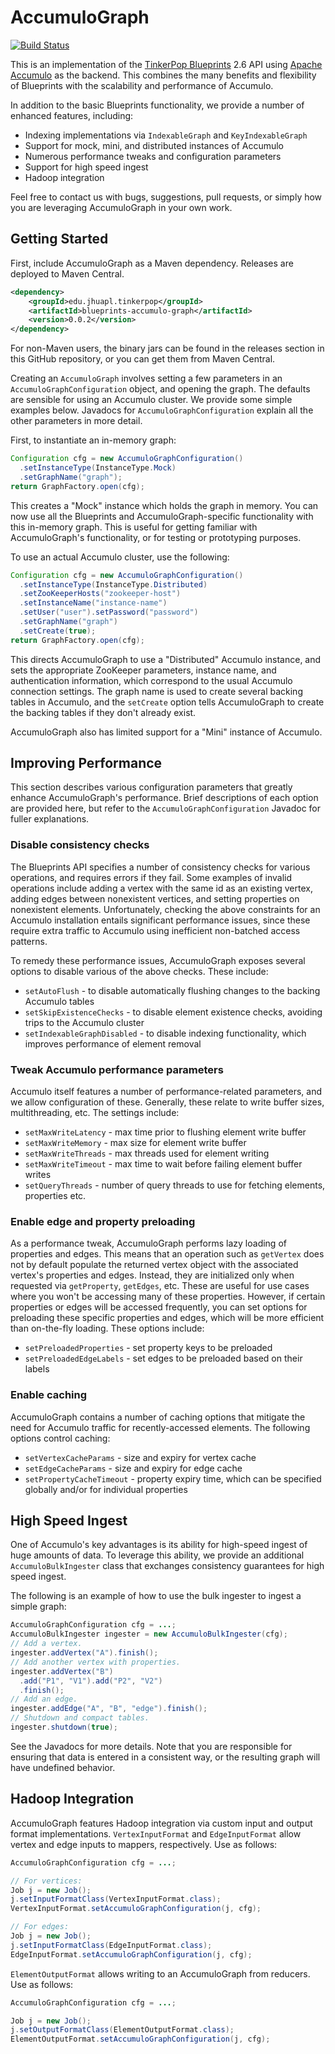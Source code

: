 AccumuloGraph
=============
[![Build Status](https://travis-ci.org/JHUAPL/AccumuloGraph.svg?branch=master)](https://travis-ci.org/JHUAPL/AccumuloGraph)

This is an implementation of the [TinkerPop Blueprints](http://tinkerpop.com)
2.6 API using [Apache Accumulo](http://apache.accumulo.com) as the backend.
This combines the many benefits and flexibility of Blueprints
with the scalability and performance of Accumulo.

In addition to the basic Blueprints functionality, we provide a number
of enhanced features, including:
* Indexing implementations via `IndexableGraph` and `KeyIndexableGraph`
* Support for mock, mini, and distributed instances of Accumulo
* Numerous performance tweaks and configuration parameters
* Support for high speed ingest
* Hadoop integration

Feel free to contact us with bugs, suggestions, pull requests,
or simply how you are leveraging AccumuloGraph in your own work.


## Getting Started

First, include AccumuloGraph as a Maven dependency. Releases are deployed
to Maven Central.

```xml
<dependency>
	<groupId>edu.jhuapl.tinkerpop</groupId>
	<artifactId>blueprints-accumulo-graph</artifactId>
	<version>0.0.2</version>
</dependency>
```

For non-Maven users, the binary jars can be found in the releases section in this
GitHub repository, or you can get them from Maven Central.

Creating an `AccumuloGraph` involves setting a few parameters in an
`AccumuloGraphConfiguration` object, and opening the graph.
The defaults are sensible for using an Accumulo cluster.
We provide some simple examples below. Javadocs for
`AccumuloGraphConfiguration` explain all the other parameters
in more detail.

First, to instantiate an in-memory graph:
```java
Configuration cfg = new AccumuloGraphConfiguration()
  .setInstanceType(InstanceType.Mock)
  .setGraphName("graph");
return GraphFactory.open(cfg);
```

This creates a "Mock" instance which holds the graph in memory.
You can now use all the Blueprints and AccumuloGraph-specific functionality
with this in-memory graph. This is useful for getting familiar
with AccumuloGraph's functionality, or for testing or prototyping
purposes.

To use an actual Accumulo cluster, use the following:
```java
Configuration cfg = new AccumuloGraphConfiguration()
  .setInstanceType(InstanceType.Distributed)
  .setZooKeeperHosts("zookeeper-host")
  .setInstanceName("instance-name")
  .setUser("user").setPassword("password")
  .setGraphName("graph")
  .setCreate(true);
return GraphFactory.open(cfg);
```

This directs AccumuloGraph to use a "Distributed" Accumulo
instance, and sets the appropriate ZooKeeper parameters,
instance name, and authentication information, which correspond
to the usual Accumulo connection settings. The graph name is
used to create several backing tables in Accumulo, and the
`setCreate` option tells AccumuloGraph to create the backing
tables if they don't already exist.

AccumuloGraph also has limited support for a "Mini" instance
of Accumulo.


## Improving Performance

This section describes various configuration parameters that
greatly enhance AccumuloGraph's performance.  Brief descriptions
of each option are provided here, but refer to the
`AccumuloGraphConfiguration` Javadoc for fuller explanations.

### Disable consistency checks

The Blueprints API specifies a number of consistency checks for
various operations, and requires errors if they fail. Some examples
of invalid operations include adding a vertex with the same id as an
existing vertex, adding edges between nonexistent vertices,
and setting properties on nonexistent elements.
Unfortunately, checking the above constraints for an
Accumulo installation entails significant performance issues,
since these require extra traffic to Accumulo using inefficient
non-batched access patterns.

To remedy these performance issues, AccumuloGraph exposes
several options to disable various of the above checks.
These include:
* `setAutoFlush` - to disable automatically flushing
  changes to the backing Accumulo tables
* `setSkipExistenceChecks` - to disable element
  existence checks, avoiding trips to the Accumulo cluster
* `setIndexableGraphDisabled` - to disable
  indexing functionality, which improves performance
  of element removal

### Tweak Accumulo performance parameters

Accumulo itself features a number of performance-related parameters,
and we allow configuration of these. Generally, these relate to
write buffer sizes, multithreading, etc. The settings include:
* `setMaxWriteLatency` - max time prior to flushing
  element write buffer
* `setMaxWriteMemory` - max size for element write buffer
* `setMaxWriteThreads` - max threads used for element writing
* `setMaxWriteTimeout` - max time to wait before failing
  element buffer writes
* `setQueryThreads` - number of query threads to use
  for fetching elements, properties etc.

### Enable edge and property preloading

As a performance tweak, AccumuloGraph performs lazy loading of
properties and edges. This means that an operation such as
`getVertex` does not by default populate the returned
vertex object with the associated vertex's properties
and edges. Instead, they are initialized only when requested via
`getProperty`, `getEdges`, etc.  These are useful
for use cases where you won't be accessing many of these
properties.  However, if certain properties or edges will
be accessed frequently, you can set options for preloading
these specific properties and edges, which will be more
efficient than on-the-fly loading. These options include:
* `setPreloadedProperties` - set property keys
  to be preloaded
* `setPreloadedEdgeLabels` - set edges to be
  preloaded based on their labels

### Enable caching

AccumuloGraph contains a number of caching options
that mitigate the need for Accumulo traffic for recently-accessed
elements. The following options control caching:
* `setVertexCacheParams` - size and expiry for vertex cache
* `setEdgeCacheParams` - size and expiry for edge cache
* `setPropertyCacheTimeout` - property expiry time,
  which can be specified globally and/or for individual properties


## High Speed Ingest

One of Accumulo's key advantages is its ability for high-speed ingest
of huge amounts of data.  To leverage this ability, we provide
an additional `AccumuloBulkIngester` class that
exchanges consistency guarantees for high speed ingest.

The following is an example of how to use the bulk ingester to
ingest a simple graph:
```java
AccumuloGraphConfiguration cfg = ...;
AccumuloBulkIngester ingester = new AccumuloBulkIngester(cfg);
// Add a vertex.
ingester.addVertex("A").finish();
// Add another vertex with properties.
ingester.addVertex("B")
  .add("P1", "V1").add("P2", "V2")
  .finish();
// Add an edge.
ingester.addEdge("A", "B", "edge").finish();
// Shutdown and compact tables.
ingester.shutdown(true);
```

See the Javadocs for more details.
Note that you are responsible for ensuring that data is entered
in a consistent way, or the resulting graph will
have undefined behavior.


## Hadoop Integration

AccumuloGraph features Hadoop integration via custom input and output
format implementations. `VertexInputFormat` and `EdgeInputFormat`
allow vertex and edge inputs to mappers, respectively. Use as follows:
```java
AccumuloGraphConfiguration cfg = ...;

// For vertices:
Job j = new Job();
j.setInputFormatClass(VertexInputFormat.class);
VertexInputFormat.setAccumuloGraphConfiguration(j, cfg);

// For edges:
Job j = new Job();
j.setInputFormatClass(EdgeInputFormat.class);
EdgeInputFormat.setAccumuloGraphConfiguration(j, cfg);
```

`ElementOutputFormat` allows writing to an AccumuloGraph from
reducers. Use as follows:
```java
AccumuloGraphConfiguration cfg = ...;

Job j = new Job();
j.setOutputFormatClass(ElementOutputFormat.class);
ElementOutputFormat.setAccumuloGraphConfiguration(j, cfg);
```
